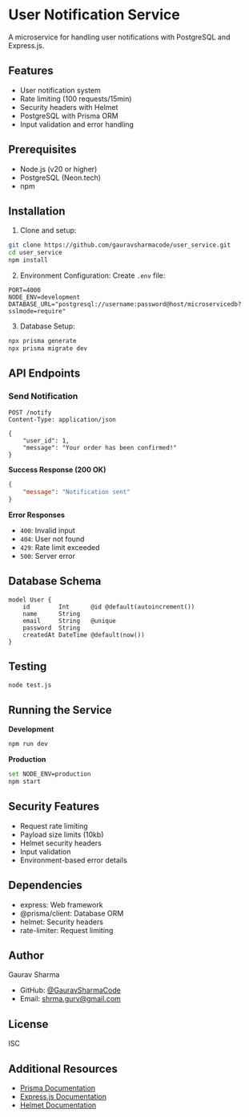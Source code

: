 # User Notification Service

A microservice for handling user notifications with PostgreSQL and Express.js.

## Features
- User notification system
- Rate limiting (100 requests/15min)
- Security headers with Helmet
- PostgreSQL with Prisma ORM
- Input validation and error handling

## Prerequisites
- Node.js (v20 or higher)
- PostgreSQL (Neon.tech)
- npm

## Installation

1. Clone and setup:
```bash
git clone https://github.com/gauravsharmacode/user_service.git
cd user_service
npm install
```

2. Environment Configuration:
Create `.env` file:
```properties
PORT=4000
NODE_ENV=development
DATABASE_URL="postgresql://username:password@host/microservicedb?sslmode=require"
```

3. Database Setup:
```bash
npx prisma generate
npx prisma migrate dev
```

## API Endpoints

### Send Notification
```http
POST /notify
Content-Type: application/json

{
    "user_id": 1,
    "message": "Your order has been confirmed!"
}
```

**Success Response (200 OK)**
```json
{
    "message": "Notification sent"
}
```

**Error Responses**
- `400`: Invalid input
- `404`: User not found
- `429`: Rate limit exceeded
- `500`: Server error

## Database Schema

```prisma
model User {
    id        Int      @id @default(autoincrement())
    name      String
    email     String   @unique
    password  String
    createdAt DateTime @default(now())
}
```

## Testing
```bash
node test.js
```

## Running the Service

**Development**
```bash
npm run dev
```

**Production**
```bash
set NODE_ENV=production
npm start
```

## Security Features
- Request rate limiting
- Payload size limits (10kb)
- Helmet security headers
- Input validation
- Environment-based error details

## Dependencies
- express: Web framework
- @prisma/client: Database ORM
- helmet: Security headers
- rate-limiter: Request limiting

## Author
Gaurav Sharma
- GitHub: [@GauravSharmaCode](https://github.com/GauravSharmaCode)
- Email: shrma.gurv@gmail.com

## License
ISC

## Additional Resources
- [Prisma Documentation](https://pris.ly/d/prisma-schema)
- [Express.js Documentation](https://expressjs.com/)
- [Helmet Documentation](https://helmetjs.github.io/)
